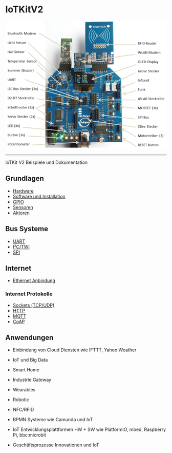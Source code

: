 IoTKitV2
========

![](images/shield.png)

- - -

IoTKit V2 Beispiele und Dokumentation

## Grundlagen

* [Hardware](hw/)
* [Software und Installation](sw/)
* [GPIO](gpio/)
* [Sensoren](sensors/)
* [Aktoren](actors/)

## Bus Systeme

* [UART](uart/)
* [I²C/TWI](i2c/)
* [SPI](spi/)

## Internet 

* [Ethernet Anbindung](eth/)

### Internet Protokolle

* [Sockets (TCP/UDP)](tcpip/)
* [HTTP](http/)
* [MQTT](mqtt/)
* [CoAP](coap/)

## Anwendungen

* Einbindung von Cloud Diensten wie IFTTT, Yahoo Weather
* IoT und Big Data
* Smart Home
* Industrie Gateway
* Wearables
* Robotic
* NFC/RFID
* BPMN Systeme wie Camunda und IoT

* IoT Entwicklungsplattformen HW + SW wie PlatformIO, mbed, Raspberry Pi, bbc:microbit
* Geschäftsprozesse Innovationen und IoT